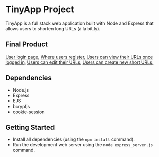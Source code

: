 # TinyApp Project

TinyApp is a full stack web application built with Node and Express that allows users to shorten long URLs (à la bit.ly).

## Final Product

[User login page,](https://github.com/stephsteph123/tinyapp/blob/main/docs/login_page.png)
[Where users register,](https://github.com/stephsteph123/tinyapp/blob/main/docs/reg_page.png)
[Users can view their URLs once logged in,](https://github.com/stephsteph123/tinyapp/blob/main/docs/my_urls.png)
[Users can edit their URLs,](https://github.com/stephsteph123/tinyapp/blob/main/docs/edit_long_url.png)
[Users can create new short URLs,](https://github.com/stephsteph123/tinyapp/blob/main/docs/create_new_url.png)

## Dependencies

- Node.js
- Express
- EJS
- bcryptjs
- cookie-session

## Getting Started

- Install all dependencies (using the `npm install` command).
- Run the development web server using the `node express_server.js` command.
